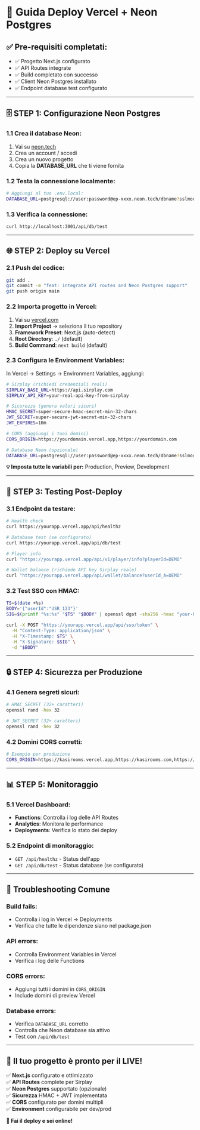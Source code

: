 # 🚀 Guida Deploy Vercel + Neon Postgres

## ✅ **Pre-requisiti completati:**
- ✅ Progetto Next.js configurato
- ✅ API Routes integrate
- ✅ Build completato con successo
- ✅ Client Neon Postgres installato
- ✅ Endpoint database test configurato

---

## 🗄️ **STEP 1: Configurazione Neon Postgres**

### 1.1 Crea il database Neon:
1. Vai su [neon.tech](https://neon.tech)
2. Crea un account / accedi
3. Crea un nuovo progetto
4. Copia la **DATABASE_URL** che ti viene fornita

### 1.2 Testa la connessione localmente:
```bash
# Aggiungi al tuo .env.local:
DATABASE_URL=postgresql://user:password@ep-xxxx.neon.tech/dbname?sslmode=require
```

### 1.3 Verifica la connessione:
```bash
curl http://localhost:3001/api/db/test
```

---

## 🌐 **STEP 2: Deploy su Vercel**

### 2.1 Push del codice:
```bash
git add .
git commit -m "feat: integrate API routes and Neon Postgres support"
git push origin main
```

### 2.2 Importa progetto in Vercel:
1. Vai su [vercel.com](https://vercel.com)
2. **Import Project** → seleziona il tuo repository
3. **Framework Preset**: Next.js (auto-detect)
4. **Root Directory**: `./` (default)
5. **Build Command**: `next build` (default)

### 2.3 Configura le Environment Variables:
In Vercel → Settings → Environment Variables, aggiungi:

```bash
# Sirplay (richiedi credenziali reali)
SIRPLAY_BASE_URL=https://api.sirplay.com
SIRPLAY_API_KEY=your-real-api-key-from-sirplay

# Sicurezza (genera valori sicuri)
HMAC_SECRET=super-secure-hmac-secret-min-32-chars
JWT_SECRET=super-secure-jwt-secret-min-32-chars
JWT_EXPIRES=10m

# CORS (aggiungi i tuoi domini)
CORS_ORIGIN=https://yourdomain.vercel.app,https://yourdomain.com

# Database Neon (opzionale)
DATABASE_URL=postgresql://user:password@ep-xxxx.neon.tech/dbname?sslmode=require
```

**💡 Imposta tutte le variabili per:** Production, Preview, Development

---

## 🧪 **STEP 3: Testing Post-Deploy**

### 3.1 Endpoint da testare:
```bash
# Health check
curl https://yourapp.vercel.app/api/healthz

# Database test (se configurato)
curl https://yourapp.vercel.app/api/db/test

# Player info
curl "https://yourapp.vercel.app/api/v1/player/info?playerId=DEMO"

# Wallet balance (richiede API key Sirplay reale)
curl "https://yourapp.vercel.app/api/wallet/balance?userId_A=DEMO"
```

### 3.2 Test SSO con HMAC:
```bash
TS=$(date +%s)
BODY='{"userId":"USR_123"}'
SIG=$(printf "%s:%s" "$TS" "$BODY" | openssl dgst -sha256 -hmac "your-hmac-secret" -r | awk '{print $1}')

curl -X POST "https://yourapp.vercel.app/api/sso/token" \
  -H "Content-Type: application/json" \
  -H "X-Timestamp: $TS" \
  -H "X-Signature: $SIG" \
  -d "$BODY"
```

---

## 🔒 **STEP 4: Sicurezza per Produzione**

### 4.1 Genera segreti sicuri:
```bash
# HMAC_SECRET (32+ caratteri)
openssl rand -hex 32

# JWT_SECRET (32+ caratteri)  
openssl rand -hex 32
```

### 4.2 Domini CORS corretti:
```bash
# Esempio per produzione
CORS_ORIGIN=https://kasirooms.vercel.app,https://kasirooms.com,https://kasirooms-git-main-youruser.vercel.app
```

---

## 📊 **STEP 5: Monitoraggio**

### 5.1 Vercel Dashboard:
- **Functions**: Controlla i log delle API Routes
- **Analytics**: Monitora le performance
- **Deployments**: Verifica lo stato dei deploy

### 5.2 Endpoint di monitoraggio:
- `GET /api/healthz` - Status dell'app
- `GET /api/db/test` - Status database (se configurato)

---

## 🚨 **Troubleshooting Comune**

### Build fails:
- Controlla i log in Vercel → Deployments
- Verifica che tutte le dipendenze siano nel package.json

### API errors:
- Controlla Environment Variables in Vercel
- Verifica i log delle Functions

### CORS errors:
- Aggiungi tutti i domini in `CORS_ORIGIN`
- Include domini di preview Vercel

### Database errors:
- Verifica `DATABASE_URL` corretto
- Controlla che Neon database sia attivo
- Test con `/api/db/test`

---

## 🎯 **Il tuo progetto è pronto per il LIVE!**

✅ **Next.js** configurato e ottimizzato  
✅ **API Routes** complete per Sirplay  
✅ **Neon Postgres** supportato (opzionale)  
✅ **Sicurezza** HMAC + JWT implementata  
✅ **CORS** configurato per domini multipli  
✅ **Environment** configurabile per dev/prod

**🚀 Fai il deploy e sei online!**